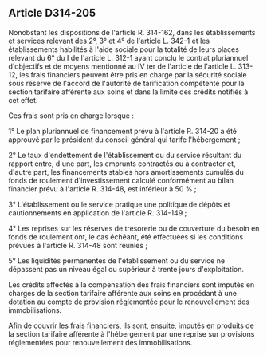 ## Article D314-205

Nonobstant les dispositions de l'article R. 314-162, dans les établissements et services relevant des 2°, 3° et
4° de l'article L. 342-1 et les établissements habilités à l'aide sociale pour la totalité de leurs places relevant
du 6° du I de l'article L. 312-1 ayant conclu le contrat pluriannuel d'objectifs et de moyens mentionné au IV
ter de l'article de l'article L. 313-12, les frais financiers peuvent être pris en charge par la sécurité sociale
sous réserve de l'accord de l'autorité de tarification compétente pour la section tarifaire afférente aux soins et
dans la limite des crédits notifiés à cet effet.

Ces frais sont pris en charge lorsque :

1° Le plan pluriannuel de financement prévu à l'article R. 314-20 a été approuvé par le président du conseil
général qui tarife l'hébergement ;

2° Le taux d'endettement de l'établissement ou du service résultant du rapport entre, d'une part, les emprunts
contractés ou à contracter et, d'autre part, les financements stables hors amortissements cumulés du fonds de
roulement d'investissement calculé conformément au bilan financier prévu à l'article R. 314-48, est inférieur
à 50 % ;

3° L'établissement ou le service pratique une politique de dépôts et cautionnements en application de l'article
R. 314-149 ;

4° Les reprises sur les réserves de trésorerie ou de couverture du besoin en fonds de roulement ont, le cas
échéant, été effectuées si les conditions prévues à l'article R. 314-48 sont réunies ;

5° Les liquidités permanentes de l'établissement ou du service ne dépassent pas un niveau égal ou supérieur à
trente jours d'exploitation.

Les crédits affectés à la compensation des frais financiers sont imputés en charges de la section tarifaire
afférente aux soins en procédant à une dotation au compte de provision réglementée pour le renouvellement
des immobilisations.

Afin de couvrir les frais financiers, ils sont, ensuite, imputés en produits de la section tarifaire afférente à
l'hébergement par une reprise sur provisions réglementées pour renouvellement des immobilisations.

